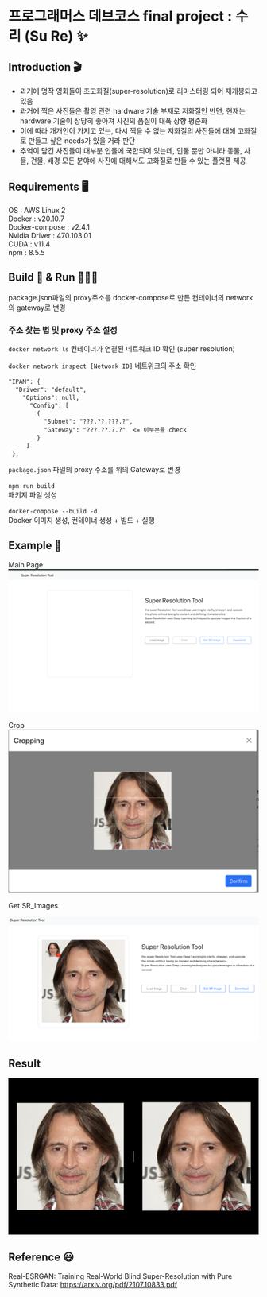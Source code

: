 # 프로그래머스 데브코스 final project : 수리 (Su Re) ✨


## Introduction 🎬
- 과거에 명작 영화들이 초고화질(super-resolution)로 리마스터링 되어 재개봉되고 있음
- 과거에 찍은 사진들은 촬영 관련 hardware 기술 부재로 저화질인 반면, 현재는 hardware 기술이 상당히 좋아져 사진의 품질이 대폭 상향 평준화
- 이에 따라 개개인이 가지고 있는, 다시 찍을 수 없는 저화질의 사진들에 대해 고화질로 만들고 싶은 needs가 있을 거라 판단
- 추억이 담긴 사진들이 대부분 인물에 국한되어 있는데, 인물 뿐만 아니라 
동물, 사물, 건물, 배경 모든 분야에 사진에 대해서도 고화질로 만들 수 있는 플랫폼 제공

## Requirements 🖥
OS : AWS Linux 2  
Docker : v20.10.7  
Docker-compose : v2.4.1  
Nvidia Driver : 470.103.01      
CUDA : v11.4  
npm : 8.5.5  


## Build 🏢 & Run 🏃🏻‍♀️ 
package.json파일의 proxy주소를 docker-compose로 만든 컨테이너의 network 의 gateway로 변경  
### 주소 찾는 법 및 proxy 주소 설정  


`docker network ls` 컨테이너가 연결된 네트워크 ID 확인 (super resolution)  


`docker network inspect [Network ID]` 네트위크의 주소 확인  
```
"IPAM": {  
  "Driver": "default",  
    "Options": null,  
      "Config": [  
        {  
          "Subnet": "???.??.???.?",  
          "Gateway": "???.??.?.?"  <= 이부분을 check
        }  
     ]  
 },  
 ```
 
 `package.json` 파일의 proxy 주소를 위의 Gateway로 변경
 

`npm run build`  
패키지 파일 생성


`docker-compose --build -d`  
Docker 이미지 생성, 컨테이너 생성 + 빌드 + 실행  




## Example 💱
Main Page
![Example](./Images/example.png)

Crop
![Crop](./Images/Crop.png)

Get SR_Images

![Load](./Images/Load.png)


## Result
![Compare](./Images/compare.png)


## Reference 😃
Real-ESRGAN: Training Real-World Blind Super-Resolution with Pure Synthetic Data: https://arxiv.org/pdf/2107.10833.pdf


